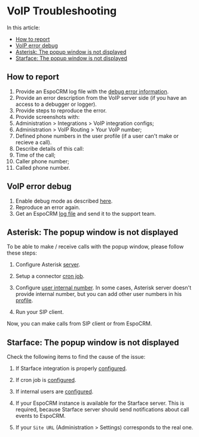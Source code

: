 # VoIP Troubleshooting

In this article:

* [How to report](#how-to-report)
* [VoIP error debug](#voip-error-debug)
* [Asterisk: The popup window is not displayed](#asterisk-the-popup-window-is-not-displayed)
* [Starface: The popup window is not displayed](#starface-the-popup-window-is-not-displayed)

## How to report

1. Provide an EspoCRM log file with the [debug error information](#voip-error-debug).
2. Provide an error description from the VoIP server side (if you have an access to a debugger or logger).
3. Provide steps to reproduce the error.
4. Provide screenshots with:
  1. Administration > Integrations > VoIP integration configs;
  2. Administration > VoIP Routing > Your VoIP number;
  3. Defined phone numbers in the user profile (if a user can't make or recieve a call).
5. Describe details of this call:
  1. Time of the call;
  2. Caller phone number;
  3. Called phone number.

## VoIP error debug

1. Enable debug mode as described [here](https://docs.espocrm.com/administration/troubleshooting/#enabling-debug-mode-for-a-logger).
2. Reproduce an error again.
3. Get an EspoCRM [log file](https://docs.espocrm.com/administration/troubleshooting/#check-logs) and send it to the support team.

## Asterisk: The popup window is not displayed

To be able to make / receive calls with the popup window, please follow these steps:

1. Configure Asterisk [server](https://www.espocrm.com/features/asterisk-integration-setup/#setup).

2. Setup a connector [cron job](https://www.espocrm.com/features/asterisk-integration-setup/#cron).

3. Configure [user internal number](https://www.espocrm.com/features/asterisk-integration-setup/#user-setup). In some cases, Asterisk server doesn't provide internal number, but you can add other user numbers in his [profile](https://www.espocrm.com/features/asterisk-integration-setup/#additional-phone-numbers).

4. Run your SIP client.

Now, you can make calls from SIP client or from EspoCRM.

## Starface: The popup window is not displayed

Check the following items to find the cause of the issue:

1. If Starface integration is properly [configured](starface-integration-setup.md#step-1).

2. If cron job is [configured](starface-integration-setup.md#step-2).

3. If internal users are [configured](starface-integration-setup.md#how-to-setup-starface-integration-for-users).

4. If your EspoCRM instance is available for the Starface server. This is required, because Starface server should send notifications about call events to EspoCRM.

5. If your `Site URL` (Administration > Settings) corresponds to the real one.
